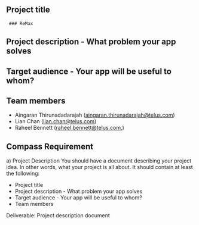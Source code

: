 ## Project title

     ### ReMax

## Project description - What problem your app solves

## Target audience - Your app will be useful to whom?

## Team members

- Aingaran Thirunadadarajah (aingaran.thirunadarajah@telus.com)
- Lian Chan (lian.chan@telus.com)
- Raheel Bennett (raheel.bennett@telus.com,)

## Compass Requirement

a) Project Description
You should have a document describing your project idea. In other words, what your project is all about. It should contain at least the following:

- Project title
- Project description - What problem your app solves
- Target audience - Your app will be useful to whom?
- Team members

Deliverable: Project description document
